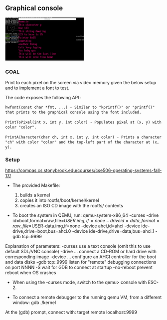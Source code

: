 ## Graphical console

<img src="./images/screenshot.png" width="50%"/>

### GOAL 

Print to each pixel on the screen via video memory given the below setup and to implement a font to test.

The code exposes the following API :

    hwfont(const char *fmt, ...) - Similar to "kprintf()" or "printf()" that prints to the graphical console using the font included.
    
    PrintToPixel(int x, int y, int color) - Populates pixel at (x, y) with color "color".
    
    PrintACharacter(char ch, int x, int y, int color) - Prints a character "ch" with color "color" and the top-left part of the character at (x, y).

### Setup

https://compas.cs.stonybrook.edu/courses/cse506-operating-systems-fall-17/

* The provided Makefile:
  1) builds a kernel
  2) copies it into rootfs/boot/kernel/kernel
  3) creates an ISO CD image with the rootfs/ contents

* To boot the system in QEMU, run:
qemu-system-x86_64 -curses -drive id=boot,format=raw,file=$USER.img,if=none -drive id=data,format=raw,file=$USER-data.img,if=none -device ahci,id=ahci -device ide-drive,drive=boot,bus=ahci.0 -device ide-drive,drive=data,bus=ahci.1 -gdb tcp::9999

Explanation of parameters:
  -curses         use a text console (omit this to use default SDL/VNC console)
  -drive ...      connect a CD-ROM or hard drive with corresponding image
  -device ...     configure an AHCI controller for the boot and data disks
  -gdb tcp::9999  listen for "remote" debugging connections on port NNNN
  -S              wait for GDB to connect at startup
  -no-reboot      prevent reboot when OS crashes

* When using the -curses mode, switch to the qemu> console with ESC-2.

* To connect a remote debugger to the running qemu VM, from a different window:
gdb ./kernel

At the (gdb) prompt, connect with:
target remote localhost:9999


